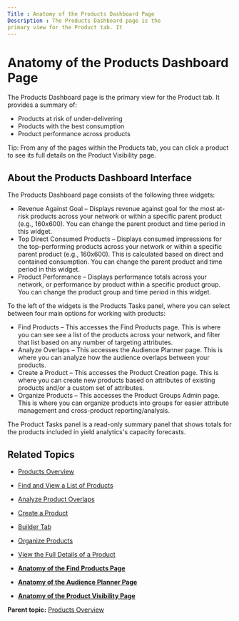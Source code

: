 ```yaml
---
Title : Anatomy of the Products Dashboard Page
Description : The Products Dashboard page is the
primary view for the Product tab. It
---
```



# Anatomy of the Products Dashboard Page



The Products Dashboard page is the
primary view for the Product tab. It
provides a summary of:

- Products at risk of under-delivering
- Products with the best consumption
- Product performance across products



Tip: From any of the pages within the
Products tab, you can click a product
to see its full details on the Product Visibility page.



<div id="ID-00000e96__section_ppz_bgw_mwb" >

## About the Products Dashboard Interface

The Products Dashboard page consists of the following three widgets:

- Revenue Against Goal – Displays revenue against goal for the most
  at-risk products across your network or within a specific parent
  product (e.g., 160x600). You can change the parent product and time
  period in this widget.
- Top Direct Consumed Products – Displays consumed impressions for the
  top-performing products across your network or within a specific
  parent product (e.g., 160x600). This is calculated based on direct and
  contained consumption. You can change the parent product and time
  period in this widget.
- Product Performance – Displays performance totals across your network,
  or performance by product within a specific product group. You can
  change the product group and time period in this widget.

To the left of the widgets is the Products Tasks panel, where you can
select between four main options for working with products:

- Find Products – This accesses the Find Products page. This is where
  you can see see a list of the products across your network, and filter
  that list based on any number of targeting attributes.
- Analyze Overlaps – This accesses the Audience Planner page. This is
  where you can analyze how the audience overlaps between your
  products. 
- Create a Product – This accesses the Product Creation page. This is
  where you can create new products based on attributes of existing
  products and/or a custom set of attributes.
- Organize Products – This accesses the Product Groups Admin page. This
  is where you can organize products into groups for easier attribute
  management and cross-product reporting/analysis.

The Product Tasks panel is a read-only summary panel that shows totals
for the products included in yield analytics's capacity forecasts.



<div id="ID-00000e96__section_oqz_bgw_mwb" >

## Related Topics



<div id="ID-00000e96__section_spz_bgw_mwb" >

- <a href="products-overview.html" class="xref">Products Overview</a>
- <a href="find-and-view-a-list-of-products.html" class="xref">Find and
  View a List of Products</a>
- <a href="analyze-product-overlaps.html" class="xref">Analyze Product
  Overlaps</a>
- <a href="create-a-product.html" class="xref">Create a Product</a>
- <a href="builder-tab.html" class="xref">Builder Tab</a>
- <a href="organize-products.html" class="xref">Organize Products</a>
- <a href="view-the-full-details-of-a-product.html" class="xref">View the
  Full Details of a Product</a>  
    





- **[Anatomy of the Find Products
  Page](../topics/anatomy-of-the-find-products-page.html)**  
- **[Anatomy of the Audience Planner
  Page](../topics/anatomy-of-the-audience-planner-page.html)**  
- **[Anatomy of the Product Visibility
  Page](../topics/anatomy-of-the-product-visibility-page.html)**  

<div class="familylinks">

<div class="parentlink">

**Parent topic:**
<a href="../topics/products-overview.html" class="link">Products
Overview</a>






